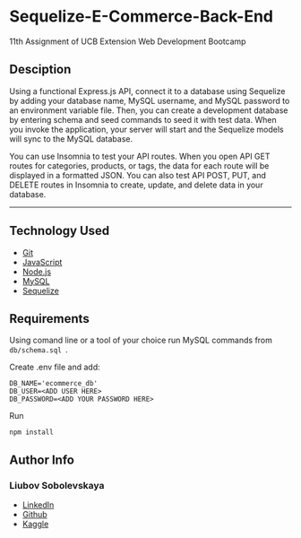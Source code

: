# Sequelize-E-Commerce-Back-End
11th Assignment of UCB Extension Web Development Bootcamp


## Desciption

Using a functional Express.js API, connect it to a database using Sequelize by adding your database name, MySQL username, and MySQL password to an environment variable file. Then, you can create a development database by entering schema and seed commands to seed it with test data. When you invoke the application, your server will start and the Sequelize models will sync to the MySQL database.

You can use Insomnia to test your API routes. When you open API GET routes for categories, products, or tags, the data for each route will be displayed in a formatted JSON. You can also test API POST, PUT, and DELETE routes in Insomnia to create, update, and delete data in your database.
______________


## Technology Used 
   
* [Git](https://git-scm.com/)   
* [JavaScript](https://www.javascript.com/)   
* [Node.js](https://nodejs.dev/)
* [MySQL](https://www.mysql.com/)
* [Sequelize](https://sequelize.org/)

## Requirements

Using comand line or a tool of your choice run MySQL commands from ```db/schema.sql ```.

Create .env file and add:
```
DB_NAME='ecommerce_db'
DB_USER=<ADD USER HERE>
DB_PASSWORD=<ADD YOUR PASSWORD HERE>

```
Run
```
npm install
```

## Author Info

### Liubov Sobolevskaya
* [LinkedIn](https://www.linkedin.com/in/liubov-sobolevskaya/)
* [Github](https://github.com/LiubovSobolevskaya)
* [Kaggle](https://www.kaggle.com/lyubovsobolevskaya)



